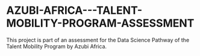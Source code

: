 # AZUBI-AFRICA---TALENT-MOBILITY-PROGRAM-ASSESSMENT
This project is part of an assessment for the Data Science Pathway of the Talent Mobility Program by Azubi Africa.
